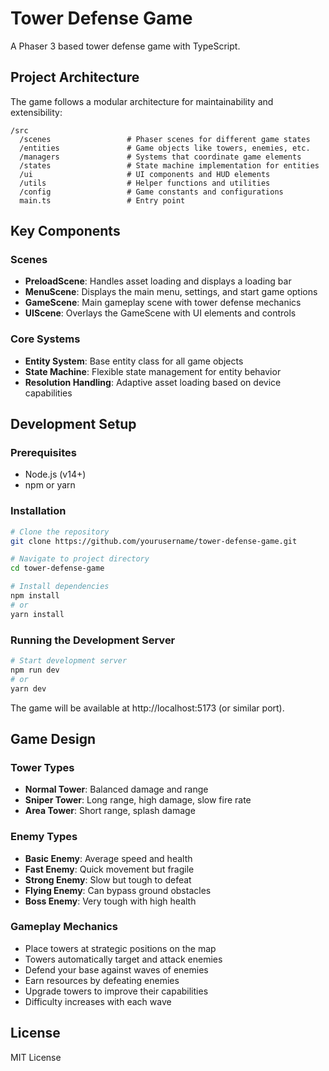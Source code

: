 # Tower Defense Game

A Phaser 3 based tower defense game with TypeScript.

## Project Architecture

The game follows a modular architecture for maintainability and extensibility:

```
/src
  /scenes                 # Phaser scenes for different game states
  /entities               # Game objects like towers, enemies, etc.
  /managers               # Systems that coordinate game elements
  /states                 # State machine implementation for entities
  /ui                     # UI components and HUD elements
  /utils                  # Helper functions and utilities
  /config                 # Game constants and configurations
  main.ts                 # Entry point
```

## Key Components

### Scenes

- **PreloadScene**: Handles asset loading and displays a loading bar
- **MenuScene**: Displays the main menu, settings, and start game options
- **GameScene**: Main gameplay scene with tower defense mechanics
- **UIScene**: Overlays the GameScene with UI elements and controls

### Core Systems

- **Entity System**: Base entity class for all game objects
- **State Machine**: Flexible state management for entity behavior
- **Resolution Handling**: Adaptive asset loading based on device capabilities

## Development Setup

### Prerequisites

- Node.js (v14+)
- npm or yarn

### Installation

```bash
# Clone the repository
git clone https://github.com/yourusername/tower-defense-game.git

# Navigate to project directory
cd tower-defense-game

# Install dependencies
npm install
# or
yarn install
```

### Running the Development Server

```bash
# Start development server
npm run dev
# or
yarn dev
```

The game will be available at http://localhost:5173 (or similar port).

## Game Design

### Tower Types

- **Normal Tower**: Balanced damage and range
- **Sniper Tower**: Long range, high damage, slow fire rate
- **Area Tower**: Short range, splash damage

### Enemy Types

- **Basic Enemy**: Average speed and health
- **Fast Enemy**: Quick movement but fragile
- **Strong Enemy**: Slow but tough to defeat
- **Flying Enemy**: Can bypass ground obstacles
- **Boss Enemy**: Very tough with high health

### Gameplay Mechanics

- Place towers at strategic positions on the map
- Towers automatically target and attack enemies
- Defend your base against waves of enemies
- Earn resources by defeating enemies
- Upgrade towers to improve their capabilities
- Difficulty increases with each wave

## License

MIT License

